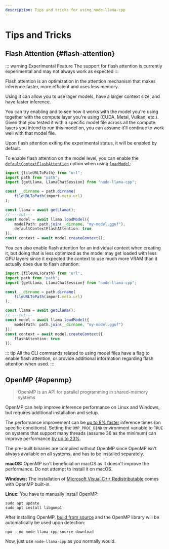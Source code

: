 ```yaml
---
description: Tips and tricks for using node-llama-cpp
---
```

# Tips and Tricks
## Flash Attention {#flash-attention}
::: warning Experimental Feature
The support for flash attention is currently experimental and may not always work as expected
:::

Flash attention is an optimization in the attention mechanism that makes inference faster, more efficient and uses less memory.

Using it can allow you to use lager models, have a larger context size, and have faster inference.

You can try enabling and to see how it works with the model you're using together with the compute layer you're using (CUDA, Metal, Vulkan, etc.).
Given that you tested it with a specific model file across all the compute layers you intend to run this model on, you can assume it'll continue to work well with that model file.

Upon flash attention exiting the experimental status, it will be enabled by default.

To enable flash attention on the model level, you can enable the [`defaultContextFlashAttention`](../api/type-aliases/LlamaModelOptions#defaultcontextflashattention) option when using [`loadModel`](../api/classes/Llama#loadmodel):
```typescript
import {fileURLToPath} from "url";
import path from "path";
import {getLlama, LlamaChatSession} from "node-llama-cpp";

const __dirname = path.dirname(
    fileURLToPath(import.meta.url)
);

const llama = await getLlama();
// ---cut---
const model = await llama.loadModel({
    modelPath: path.join(__dirname, "my-model.gguf"),
    defaultContextFlashAttention: true
});
const context = await model.createContext();
```

You can also enable flash attention for an individual context when creating it,
but doing that is less optimized as the model may get loaded with less GPU layers
since it expected the context to use much more VRAM than it actually does due to flash attention:
```typescript
import {fileURLToPath} from "url";
import path from "path";
import {getLlama, LlamaChatSession} from "node-llama-cpp";

const __dirname = path.dirname(
    fileURLToPath(import.meta.url)
);

const llama = await getLlama();
// ---cut---
const model = await llama.loadModel({
    modelPath: path.join(__dirname, "my-model.gguf")
});
const context = await model.createContext({
    flashAttention: true
});
```

::: tip
All the CLI commands related to using model files have a flag to enable flash attention,
or provide additional information regarding flash attention when used.
:::

## OpenMP {#openmp}
> OpenMP is an API for parallel programming in shared-memory systems

OpenMP can help improve inference performance on Linux and Windows, but requires additional installation and setup.

The performance improvement can be [up to 8% faster](https://github.com/ggerganov/llama.cpp/pull/7606) inference times (on specific conditions).
Setting the `OMP_PROC_BIND` environment variable to `TRUE` on systems that support many threads (assume 36 as the minimum) can improve performance [by up to 23%](https://github.com/ggerganov/llama.cpp/pull/7606).

The pre-built binaries are compiled without OpenMP since OpenMP isn't always available on all systems, and has to be installed separately.

**macOS:** OpenMP isn't beneficial on macOS as it doesn't improve the performance. Do not attempt to install it on macOS.

**Windows:** The installation of [Microsoft Visual C++ Redistributable](https://learn.microsoft.com/en-us/cpp/windows/latest-supported-vc-redist?view=msvc-170#latest-microsoft-visual-c-redistributable-version) comes with OpenMP built-in.

**Linux:** You have to manually install OpenMP:
```shell
sudo apt update
sudo apt install libgomp1
```

After installing OpenMP, [build from source](./building-from-source.md) and the OpenMP library will be automatically be used upon detection:
```shell
npx --no node-llama-cpp source download
```

Now, just use `node-llama-cpp` as you normally would.
